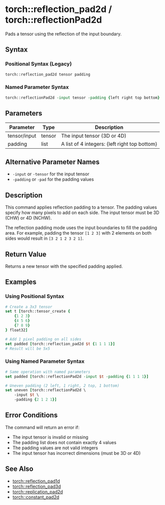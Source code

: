# torch::reflection_pad2d / torch::reflectionPad2d

Pads a tensor using the reflection of the input boundary.

## Syntax

### Positional Syntax (Legacy)
```tcl
torch::reflection_pad2d tensor padding
```

### Named Parameter Syntax
```tcl
torch::reflectionPad2d -input tensor -padding {left right top bottom}
```

## Parameters

| Parameter | Type | Description |
|-----------|------|-------------|
| tensor/input | tensor | The input tensor (3D or 4D) |
| padding | list | A list of 4 integers: {left right top bottom} |

## Alternative Parameter Names
- `-input` or `-tensor` for the input tensor
- `-padding` or `-pad` for the padding values

## Description

This command applies reflection padding to a tensor. The padding values specify how many pixels to add on each side. The input tensor must be 3D (CHW) or 4D (NCHW).

The reflection padding mode uses the input boundaries to fill the padding area. For example, padding the tensor `[1 2 3]` with 2 elements on both sides would result in `[3 2 1 2 3 2 1]`.

## Return Value

Returns a new tensor with the specified padding applied.

## Examples

### Using Positional Syntax
```tcl
# Create a 3x3 tensor
set t [torch::tensor_create {
    {1 2 3}
    {4 5 6}
    {7 8 9}
} float32]

# Add 1 pixel padding on all sides
set padded [torch::reflection_pad2d $t {1 1 1 1}]
# Result will be 5x5
```

### Using Named Parameter Syntax
```tcl
# Same operation with named parameters
set padded [torch::reflectionPad2d -input $t -padding {1 1 1 1}]

# Uneven padding (2 left, 1 right, 2 top, 1 bottom)
set uneven [torch::reflectionPad2d \
    -input $t \
    -padding {2 1 2 1}]
```

## Error Conditions

The command will return an error if:
- The input tensor is invalid or missing
- The padding list does not contain exactly 4 values
- The padding values are not valid integers
- The input tensor has incorrect dimensions (must be 3D or 4D)

## See Also

- [torch::reflection_pad1d](reflection_pad1d.md)
- [torch::reflection_pad3d](reflection_pad3d.md)
- [torch::replication_pad2d](replication_pad2d.md)
- [torch::constant_pad2d](constant_pad2d.md) 